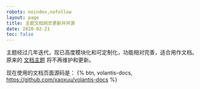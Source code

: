 ```yaml
---
robots: noindex,nofollow
layout: page
title: 主题文档网页更新并开源
date: 2020-02-21
toc: false
---
```


主题经过几年迭代，现已高度模块化和可定制化，功能相对完善，适合用作文档。原来的 [文档主题](https://github.com/xaoxuu/hexo-theme-vuex) 将不再维护和更新。

现在使用的文档页面源码是： {% btn, volantis-docs, https://github.com/xaoxuu/volantis-docs %}
